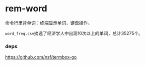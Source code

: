 # rem-word

命令行里背单词：终端显示单词，键盘操作。

`word_freq.csv`摘选了经济学人中出现10次以上的单词，总计35275个。


### deps

https://github.com/nsf/termbox-go
